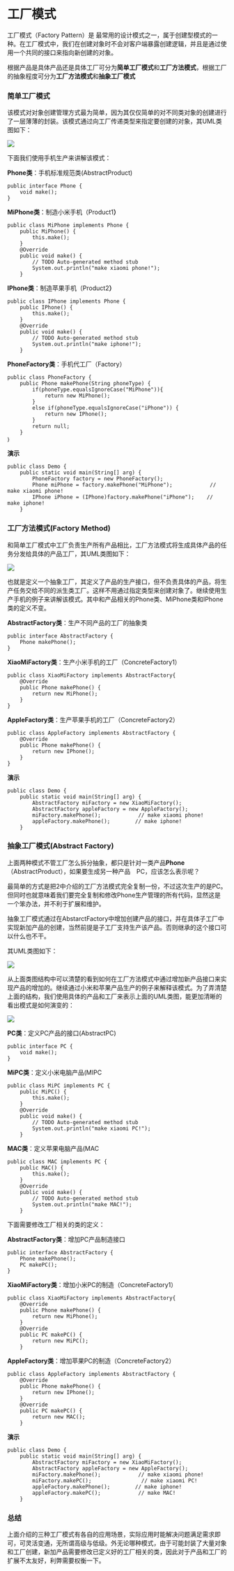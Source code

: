 # 工厂模式

工厂模式（Factory Pattern）是 最常用的设计模式之一，属于创建型模式的一种。在工厂模式中，我们在创建对象时不会对客户端暴露创建逻辑，并且是通过使用一个共同的接口来指向新创建的对象。

根据产品是具体产品还是具体工厂可分为**简单工厂模式**和**工厂方法模式**，根据工厂的抽象程度可分为**工厂方法模式**和**抽象工厂模式**

### 简单工厂模式

该模式对对象创建管理方式最为简单，因为其仅仅简单的对不同类对象的创建进行了一层薄薄的封装。该模式通过向工厂传递类型来指定要创建的对象，其UML类图如下：

![](https://img2018.cnblogs.com/blog/1419489/201906/1419489-20190628144601084-563759643.png)

下面我们使用手机生产来讲解该模式：

**Phone类**：手机标准规范类(AbstractProduct)

```
public interface Phone {
    void make();
}
```

&#x20;**MiPhone类**：制造小米手机（Product&#x31;**）**

```
public class MiPhone implements Phone {
    public MiPhone() {
        this.make();
    }
    @Override
    public void make() {
        // TODO Auto-generated method stub
        System.out.println("make xiaomi phone!");
    }

```

**IPhone类**：制造苹果手机（Product&#x32;**）**

```
public class IPhone implements Phone {
    public IPhone() {
        this.make();
    }
    @Override
    public void make() {
        // TODO Auto-generated method stub
        System.out.println("make iphone!");
    }

```

**PhoneFactory类**：手机代工厂（Factory）

```
public class PhoneFactory {
    public Phone makePhone(String phoneType) {
        if(phoneType.equalsIgnoreCase("MiPhone")){
            return new MiPhone();
        }
        else if(phoneType.equalsIgnoreCase("iPhone")) {
            return new IPhone();
        }
        return null;
    }
｝
```

&#x20;**演示**

```
public class Demo {
    public static void main(String[] arg) {
        PhoneFactory factory = new PhoneFactory();
        Phone miPhone = factory.makePhone("MiPhone");            // make xiaomi phone!
        IPhone iPhone = (IPhone)factory.makePhone("iPhone");    // make iphone!
    }

```

### 工厂方法模式(Factory Method)

和简单工厂模式中工厂负责生产所有产品相比，工厂方法模式将生成具体产品的任务分发给具体的产品工厂，其UML类图如下：

![](https://img2018.cnblogs.com/blog/1419489/201906/1419489-20190628154133368-906051111.png)

也就是定义一个抽象工厂，其定义了产品的生产接口，但不负责具体的产品，将生产任务交给不同的派生类工厂。这样不用通过指定类型来创建对象了。继续使用生产手机的例子来讲解该模式。其中和产品相关的Phone类、MiPhone类和IPhone类的定义不变。

**AbstractFactory类**：生产不同产品的工厂的抽象类

```
public interface AbstractFactory {
    Phone makePhone();
}
```

**XiaoMiFactory类**：生产小米手机的工厂（ConcreteFactory1）

```
public class XiaoMiFactory implements AbstractFactory{
    @Override
    public Phone makePhone() {
        return new MiPhone();
    }
}
```

**AppleFactory类**：生产苹果手机的工厂（ConcreteFactory2）

```
public class AppleFactory implements AbstractFactory {
    @Override
    public Phone makePhone() {
        return new IPhone();
    }
}
```

**演示**

```
public class Demo {
    public static void main(String[] arg) {
        AbstractFactory miFactory = new XiaoMiFactory();
        AbstractFactory appleFactory = new AppleFactory();
        miFactory.makePhone();            // make xiaomi phone!
        appleFactory.makePhone();        // make iphone!
    }

```

### 抽象工厂模式(Abstract Factory)

上面两种模式不管工厂怎么拆分抽象，都只是针对一类产品**Phone**（AbstractProduct），如果要生成另一种产品　PC，应该怎么表示呢？

最简单的方式是把2中介绍的工厂方法模式完全复制一份，不过这次生产的是PC。但同时也就意味着我们要完全复制和修改Phone生产管理的所有代码，显然这是一个笨办法，并不利于扩展和维护。

抽象工厂模式通过在AbstarctFactory中增加创建产品的接口，并在具体子工厂中实现新加产品的创建，当然前提是子工厂支持生产该产品。否则继承的这个接口可以什么也不干。

其UML类图如下：

![](https://img2018.cnblogs.com/blog/1419489/201906/1419489-20190628170705865-1781414242.png)

从上面类图结构中可以清楚的看到如何在工厂方法模式中通过增加新产品接口来实现产品的增加的。继续通过小米和苹果产品生产的例子来解释该模式。为了弄清楚上面的结构，我们使用具体的产品和工厂来表示上面的UML类图，能更加清晰的看出模式是如何演变的：

![](https://img2018.cnblogs.com/blog/1419489/201906/1419489-20190628164001258-637961514.png)

**PC类**：定义PC产品的接口(AbstractPC)

```
public interface PC {
    void make();
}
```

**MiPC类**：定义小米电脑产品(MIPC

```
public class MiPC implements PC {
    public MiPC() {
        this.make();
    }
    @Override
    public void make() {
        // TODO Auto-generated method stub
        System.out.println("make xiaomi PC!");
    }

```

**MAC类**：定义苹果电脑产品(MAC

```
public class MAC implements PC {
    public MAC() {
        this.make();
    }
    @Override
    public void make() {
        // TODO Auto-generated method stub
        System.out.println("make MAC!");
    }

```

下面需要修改工厂相关的类的定义：

**AbstractFactory类**：增加PC产品制造接口

```
public interface AbstractFactory {
    Phone makePhone();
    PC makePC();
}
```

**XiaoMiFactory类**：增加小米PC的制造（ConcreteFactory1）

```
public class XiaoMiFactory implements AbstractFactory{
    @Override
    public Phone makePhone() {
        return new MiPhone();
    }
    @Override
    public PC makePC() {
        return new MiPC();
    }

```

**AppleFactory类**：增加苹果PC的制造（ConcreteFactory2）

```
public class AppleFactory implements AbstractFactory {
    @Override
    public Phone makePhone() {
        return new IPhone();
    }
    @Override
    public PC makePC() {
        return new MAC();
    }

```

**演示**

```
public class Demo {
    public static void main(String[] arg) {
        AbstractFactory miFactory = new XiaoMiFactory();
        AbstractFactory appleFactory = new AppleFactory();
        miFactory.makePhone();            // make xiaomi phone!
        miFactory.makePC();                // make xiaomi PC!
        appleFactory.makePhone();        // make iphone!
        appleFactory.makePC();            // make MAC!
    }

```

### 总结

上面介绍的三种工厂模式有各自的应用场景，实际应用时能解决问题满足需求即可，可灵活变通，无所谓高级与低级。外无论哪种模式，由于可能封装了大量对象和工厂创建，新加产品需要修改已定义好的工厂相关的类，因此对于产品和工厂的扩展不太友好，利弊需要权衡一下。&#x20;
